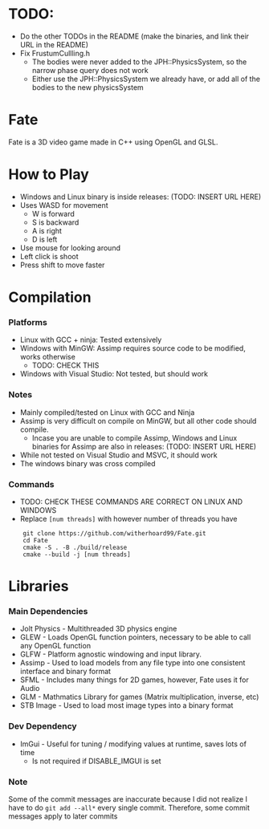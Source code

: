 # TODO:
  * Do the other TODOs in the README (make the binaries, and link their URL in the README)
  * Fix FrustumCullling.h
    * The bodies were never added to the JPH::PhysicsSystem, so the narrow phase query does not work
    * Either use the JPH::PhysicsSystem we already have, or add all of the bodies to the new physicsSystem


# Fate
Fate is a 3D video game made in C++ using OpenGL and GLSL. 

# How to Play
* Windows and Linux binary is inside releases: (TODO: INSERT URL HERE)
* Uses WASD for movement
  * W is forward
  * S is backward
  * A is right
  * D is left
* Use mouse for looking around
* Left click is shoot
* Press shift to move faster



# Compilation

### Platforms
* Linux with GCC + ninja: Tested extensively 
* Windows with MinGW: Assimp requires source code to be modified, works otherwise
  * TODO: CHECK THIS
* Windows with Visual Studio: Not tested, but should work


### Notes
* Mainly compiled/tested on Linux with GCC and Ninja
* Assimp is very difficult on compile on MinGW, but all other code should compile. 
  * Incase you are unable to compile Assimp, Windows and Linux binaries for Assimp are also in releases: (TODO: INSERT URL HERE)
* While not tested on Visual Studio and MSVC, it should work
* The windows binary was cross compiled

### Commands
* TODO: CHECK THESE COMMANDS ARE CORRECT ON LINUX AND WINDOWS
* Replace `[num threads]` with however number of threads you have
```
    git clone https://github.com/witherhoard99/Fate.git
    cd Fate
    cmake -S . -B ./build/release
    cmake --build -j [num threads]
```

# Libraries

### Main Dependencies

* Jolt Physics - Multithreaded 3D physics engine
* GLEW      - Loads OpenGL function pointers, necessary to be able to call any OpenGL function
* GLFW      - Platform agnostic windowing and input library.
* Assimp    - Used to load models from any file type into one consistent interface and binary format 
* SFML      - Includes many things for 2D games, however, Fate uses it for Audio
* GLM       - Mathmatics Library for games (Matrix multiplication, inverse, etc)
* STB Image - Used to load most image types into a binary format

### Dev Dependency
* ImGui - Useful for tuning / modifying values at runtime, saves lots of time
  * Is not required if DISABLE_IMGUI is set

### Note
Some of the commit messages are inaccurate because I did not realize I have to do `git add --all*` every single commit. 
Therefore, some commit messages apply to later commits 
